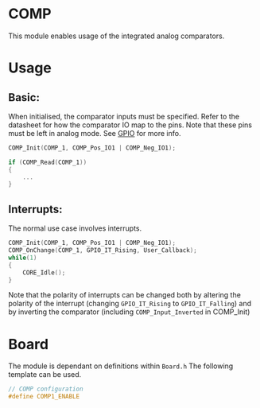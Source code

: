 # COMP
This module enables usage of the integrated analog comparators.

# Usage

## Basic:
When initialised, the comparator inputs must be specified.
Refer to the datasheet for how the comparator IO map to the pins. Note that these pins must be left in analog mode. See [GPIO](GPIO.md) for more info.

```C
COMP_Init(COMP_1, COMP_Pos_IO1 | COMP_Neg_IO1);

if (COMP_Read(COMP_1))
{
    ...
}
```

## Interrupts:
The normal use case involves interrupts.

```C
COMP_Init(COMP_1, COMP_Pos_IO1 | COMP_Neg_IO1);
COMP_OnChange(COMP_1, GPIO_IT_Rising, User_Callback);
while(1)
{
    CORE_Idle();
}
```

Note that the polarity of interrupts can be changed both by altering the polarity of the interrupt (changing `GPIO_IT_Rising` to `GPIO_IT_Falling`) and by inverting the comparator (including `COMP_Input_Inverted` in COMP_Init)

# Board

The module is dependant on  definitions within `Board.h`
The following template can be used.

```C
// COMP configuration
#define COMP1_ENABLE
```